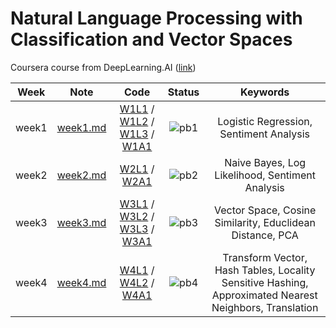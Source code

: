 # Natural Language Processing with Classification and Vector Spaces

Coursera course from DeepLearning.AI ([link](https://www.coursera.org/learn/classification-vector-spaces-in-nlp?specialization=natural-language-processing))

<div align="center">

| **Week** |                                        **Note**                                         |                                                                                                                                                                                                                                                   **Code**                                                                                                                                                                                                                                                   |              **Status**              |                                              **Keywords**                                              |
| :------: | :-------------------------------------------------------------------------------------: | :----------------------------------------------------------------------------------------------------------------------------------------------------------------------------------------------------------------------------------------------------------------------------------------------------------------------------------------------------------------------------------------------------------------------------------------------------------------------------------------------------------: | :----------------------------------: | :----------------------------------------------------------------------------------------------------: |
|  week1   | [week1.md](https://github.com/yixiaowang2001/NLP_Notes/blob/main/Course1/note/week1.md) | [W1L1](https://github.com/yixiaowang2001/NLP_Notes/blob/main/Course1/code/lab/W1/C1_W1_lecture_nb_01_preprocessing.ipynb) / [W1L2](https://github.com/yixiaowang2001/NLP_Notes/blob/main/Course1/code/lab/W1/C1_W1_lecture_nb_02_word%20frequencies.ipynb) / [W1L3](https://github.com/yixiaowang2001/NLP_Notes/blob/main/Course1/code/lab/W1/C1_W1_lecture_nb_03_logistic_regression_model.ipynb) / [W1A1](https://github.com/yixiaowang2001/NLP_Notes/blob/main/Course1/code/hw/W1/C1_W1_Assignment.ipynb) | ![pb1](https://progress-bar.dev/100) |                                Logistic Regression, Sentiment Analysis                                 |
|  week2   | [week2.md](https://github.com/yixiaowang2001/NLP_Notes/blob/main/Course1/note/week2.md) |                                                                                                                                [W2L1](https://github.com/yixiaowang2001/NLP_Notes/blob/main/Course1/code/lab/W2/C1_W2_lecture_nb_01_visualizing_naive_bayes.ipynb) / [W2A1](https://github.com/yixiaowang2001/NLP_Notes/blob/main/Course1/code/hw/W2/C1_W2_Assignment.ipynb)                                                                                                                                 | ![pb2](https://progress-bar.dev/100) |                            Naive Bayes, Log Likelihood, Sentiment Analysis                             |
|  week3   | [week3.md](https://github.com/yixiaowang2001/NLP_Notes/blob/main/Course1/note/week3.md) |      [W3L1](https://github.com/yixiaowang2001/NLP_Notes/blob/main/Course1/code/lab/W3/C1_W3_lecture_nb_01_linear_algebra.ipynb) / [W3L2](https://github.com/yixiaowang2001/NLP_Notes/blob/main/Course1/code/lab/W3/C1_W3_lecture_nb_02_manipulating_word_embeddings.ipynb) / [W3L3](https://github.com/yixiaowang2001/NLP_Notes/blob/main/Course1/code/lab/W3/C1_W3_lecture_nb_03_pca.ipynb) / [W3A1](https://github.com/yixiaowang2001/NLP_Notes/blob/main/Course1/code/hw/W3/C1_W3_Assignment.ipynb)       | ![pb3](https://progress-bar.dev/100) |                       Vector Space, Cosine Similarity, Educlidean Distance, PCA                        |
|  week4   | [week4.md](https://github.com/yixiaowang2001/NLP_Notes/blob/main/Course1/note/week4.md) |                                                            [W4L1](https://github.com/yixiaowang2001/NLP_Notes/blob/main/Course1/code/lab/W4/C1_W4_lecture_nb_01_vector_manipulation.ipynb) / [W4L2](https://github.com/yixiaowang2001/NLP_Notes/blob/main/Course1/code/lab/W4/C1_W4_lecture_nb_02_hash_functions_and_multiplanes.ipynb) / [W4A1](https://github.com/yixiaowang2001/NLP_Notes/blob/main/Course1/code/hw/W4/C1_W4_Assignment.ipynb)                                                            | ![pb4](https://progress-bar.dev/100) | Transform Vector, Hash Tables, Locality Sensitive Hashing, Approximated Nearest Neighbors, Translation |

</div>
